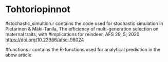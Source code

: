 # Tohtoriopinnot

#stochastic_simultion.r contains the code used for stochastic simulation in Pietarinen & Mäki-Tanila, The efficiency of multi-generation selection on maternal traits, with #implications for reindeer, AFS 29, 5; 2020 https://doi.org/10.23986/afsci.98024

#functions.r contains the R-functions used for analytical prediction in the abow article
